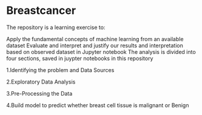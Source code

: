 # Breastcancer

The repository is a learning exercise to:

Apply the fundamental concepts of machine learning from an available dataset
Evaluate and interpret and justify our results and interpretation based on observed dataset in Jupyter notebook
The analysis is divided into four sections, saved in juypter notebooks in this repository

1.Identifying the problem and Data Sources

2.Exploratory Data Analysis

3.Pre-Processing the Data

4.Build model to predict whether breast cell tissue is malignant or Benign
